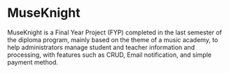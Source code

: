 # MuseKnight
MuseKnight is a Final Year Project (FYP) completed in the last semester of the diploma program, mainly based on the theme of a music academy, to help administrators manage student and teacher information and processing, with features such as CRUD, Email notification, and simple payment method. 
